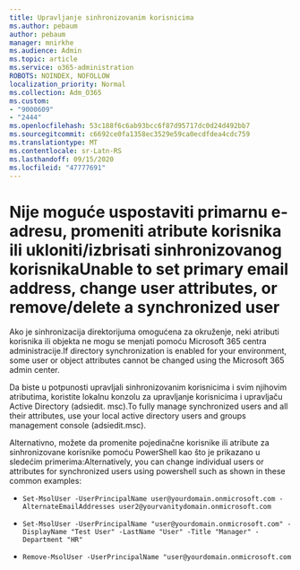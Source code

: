 ```yaml
---
title: Upravljanje sinhronizovanim korisnicima
ms.author: pebaum
author: pebaum
manager: mnirkhe
ms.audience: Admin
ms.topic: article
ms.service: o365-administration
ROBOTS: NOINDEX, NOFOLLOW
localization_priority: Normal
ms.collection: Adm_O365
ms.custom:
- "9000609"
- "2444"
ms.openlocfilehash: 53c188f6c6ab93bcc6f87d95717dc0d24d492bb7
ms.sourcegitcommit: c6692ce0fa1358ec3529e59ca0ecdfdea4cdc759
ms.translationtype: MT
ms.contentlocale: sr-Latn-RS
ms.lasthandoff: 09/15/2020
ms.locfileid: "47777691"
---
```

# <a name="unable-to-set-primary-email-address-change-user-attributes-or-removedelete-a-synchronized-user"></a><span data-ttu-id="13dc9-102">Nije moguće uspostaviti primarnu e-adresu, promeniti atribute korisnika ili ukloniti/izbrisati sinhronizovanog korisnika</span><span class="sxs-lookup"><span data-stu-id="13dc9-102">Unable to set primary email address, change user attributes, or remove/delete a synchronized user</span></span>

<span data-ttu-id="13dc9-103">Ako je sinhronizacija direktorijuma omogućena za okruženje, neki atributi korisnika ili objekta ne mogu se menjati pomoću Microsoft 365 centra administracije.</span><span class="sxs-lookup"><span data-stu-id="13dc9-103">If directory synchronization is enabled for your environment, some user or object attributes cannot be changed using the Microsoft 365 admin center.</span></span>

<span data-ttu-id="13dc9-104">Da biste u potpunosti upravljali sinhronizovanim korisnicima i svim njihovim atributima, koristite lokalnu konzolu za upravljanje korisnicima i upravljaču Active Directory (adsiedit. msc).</span><span class="sxs-lookup"><span data-stu-id="13dc9-104">To fully manage synchronized users and all their attributes, use your local active directory users and groups management console (adsiedit.msc).</span></span>  

<span data-ttu-id="13dc9-105">Alternativno, možete da promenite pojedinačne korisnike ili atribute za sinhronizovane korisnike pomoću PowerShell kao što je prikazano u sledećim primerima:</span><span class="sxs-lookup"><span data-stu-id="13dc9-105">Alternatively, you can change individual users or attributes for synchronized users using powershell such as shown in these common examples:</span></span> 
- `Set-MsolUser -UserPrincipalName user@yourdomain.onmicrosoft.com -AlternateEmailAddresses user2@yourvanitydomain.onmicrosoft.com`

- `Set-MsolUser -UserPrincipalName "user@yourdomain.onmicrosoft.com" -DisplayName "Test User" -LastName "User" -Title "Manager" -Department "HR"`

- `Remove-MsolUser -UserPrincipalName "user@yourdomain.onmicrosoft.com`
